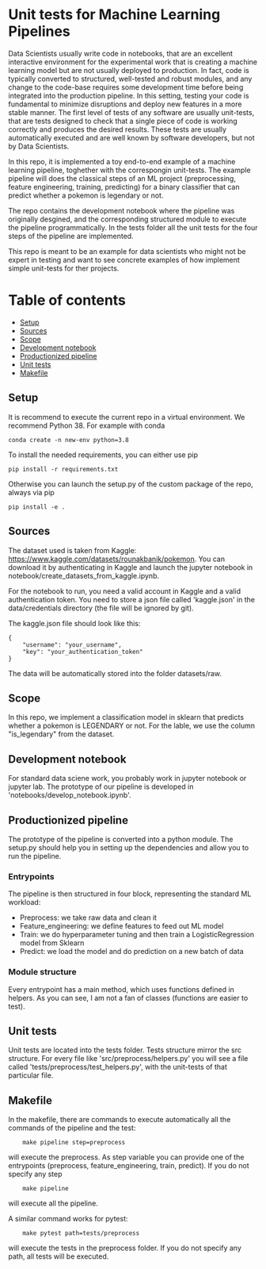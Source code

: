 # Unit tests for Machine Learning Pipelines

Data Scientists usually write code in notebooks, that are an excellent interactive environment for the experimental work that is creating a machine learning model but are not usually deployed to production. In fact, code is typically converted to structured, well-tested and robust modules, and any change to the code-base requires some development time before being integrated into the production pipeline.
In this setting, testing your code is fundamental to minimize disruptions and deploy new features in a more stable manner. The first level of tests of any software are usually unit-tests, that are tests designed to check that a single piece of code is working correctly and produces the desired results. These tests are usually automatically executed and are well known by software developers, but not by Data Scientists.

In this repo, it is implemented a toy end-to-end example of a machine learning pipeline, toghether with the correspongin unit-tests. The example pipeline will does the classical steps of an ML project (preprocessing, feature engineering, training, predicting) for a binary classifier that can predict whether a pokemon is legendary or not.

The repo contains the development notebook where the pipeline was originally desgined, and the corresponding structured module to execute the pipeline programmatically. In the tests folder all the unit tests for the four steps of the pipeline are implemented.

This repo is meant to be an example for data scientists who might not be expert in testing and want to see concrete examples of how implement simple unit-tests for ther projects.

# Table of contents
- [Setup](#setup)
- [Sources](#sources)
- [Scope](#scope)
- [Development notebook](#development-notebook)
- [Productionized pipeline](#productionized-pipeline)
- [Unit tests](#unit-tests)
- [Makefile](#makefile)

## Setup
It is recommend to execute the current repo in a virtual environment. We recommend Python 38. For example with conda
```
conda create -n new-env python=3.8
```
To install the needed requirements, you can either use pip
```
pip install -r requirements.txt
```
Otherwise you can launch the setup.py of the custom package of the repo, always via pip
```
pip install -e .
```

## Sources
The dataset used is taken from Kaggle: https://www.kaggle.com/datasets/rounakbanik/pokemon. You can download it by authenticating in Kaggle and launch the jupyter notebook in notebook/create_datasets_from_kaggle.ipynb.

For the notebook to run, you need a valid account in Kaggle and a valid authentication token. You need to store a json file called 'kaggle.json' in the data/credentials directory (the file will be ignored by git).

The kaggle.json file should look like this:

```
{
    "username": "your_username",
    "key": "your_authentication_token"
}
```

The data will be automatically stored into the folder datasets/raw. 


## Scope
In this repo, we implement a classification model in sklearn that predicts whether a pokemon is LEGENDARY or not. For the lable, we use the column "is_legendary" from the dataset.

## Development notebook
For standard data sciene work, you probably work in jupyter notebook or jupyter lab. The prototype of our pipeline is developed in 'notebooks/develop_notebook.ipynb'.

## Productionized pipeline
The prototype of the pipeline is converted into a python module. The setup.py should help you in setting up the dependencies and allow you to run the pipeline.

### Entrypoints
The pipeline is then structured in four block, representing the standard ML workload:

- Preprocess: we take raw data and clean it 
- Feature_engineering: we define features to feed out ML model
- Train: we do hyperparameter tuning and then train a LogisticRegression model from Sklearn
- Predict: we load the model and do prediction on a new batch of data

### Module structure
Every entrypoint has a main method, which uses functions defined in helpers. As you can see, I am not a fan of classes (functions are easier to test).

## Unit tests
Unit tests are located into the tests folder. Tests structure mirror the src structure. For every file like 'src/preprocess/helpers.py' you will see a file called 'tests/preprocess/test_helpers.py', with the unit-tests of that particular file.


## Makefile
In the makefile, there are commands to execute automatically all the commands of the pipeline and the test:

```
    make pipeline step=preprocess
```
will execute the preprocess. As step variable you can provide one of the entrypoints (preprocess, feature_engineering, train, predict). If you do not specify any step
```
    make pipeline
```
will execute all the pipeline.

A similar command works for pytest:
```
    make pytest path=tests/preprocess
```
will execute the tests in the preprocess folder. If you do not specify any path, all tests will be executed.